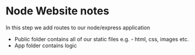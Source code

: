 # Node Website notes

In this step we add routes to our node/express application

* Public folder contains all of our static files e.g. - html, css, images etc.
* App folder contains logic
